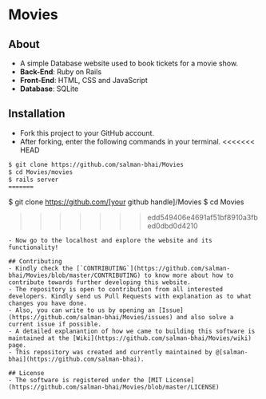 # Movies

## About
- A simple Database website used to book tickets for a movie show.
- **Back-End**: Ruby on Rails
- **Front-End**: HTML, CSS and JavaScript
- **Database**: SQLite

## Installation
- Fork this project to your GitHub account.
- After forking, enter the following commands in your terminal.
<<<<<<< HEAD
```bash
$ git clone https://github.com/salman-bhai/Movies
$ cd Movies/movies
$ rails server
=======
```
$ git clone https://github.com/[your github handle]/Movies
$ cd Movies
>>>>>>> edd549406e4691af51bf8910a3fbed0dbd0d4210
```
- Now go to the localhost and explore the website and its functionality!

## Contributing
- Kindly check the [`CONTRIBUTING`](https://github.com/salman-bhai/Movies/blob/master/CONTRIBUTING) to know more about how to contribute towards further developing this website.
- The repository is open to contribution from all interested developers. Kindly send us Pull Requests with explanation as to what changes you have done.
- Also, you can write to us by opening an [Issue](https://github.com/salman-bhai/Movies/issues) and also solve a current issue if possible.
- A detailed explanantion of how we came to building this software is maintained at the [Wiki](https://github.com/salman-bhai/Movies/wiki) page.
- This repository was created and currently maintained by @[salman-bhai](https://github.com/salman-bhai).

## License
- The software is registered under the [MIT License](https://github.com/salman-bhai/Movies/blob/master/LICENSE)



